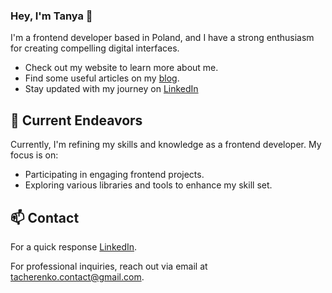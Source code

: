 ### Hey, I'm Tanya 💫

I'm a frontend developer based in Poland, and I have a strong enthusiasm for creating compelling digital interfaces.

- Check out my website to learn more about me.
- Find some useful articles on my [blog](https://tacherenko.hashnode.dev/).
- Stay updated with my journey on [LinkedIn](https://www.linkedin.com/in/tati-cherenko/)

## 🔬 Current Endeavors 

Currently, I'm refining my skills and knowledge as a frontend developer. My focus is on:

- Participating in engaging frontend projects.
- Exploring various libraries and tools to enhance my skill set.

## 📫 Contact

For a quick response [LinkedIn](https://www.linkedin.com/in/tati-cherenko/). 
 
For professional inquiries, reach out via email at [tacherenko.contact@gmail.com](mailto:tacherenko.contact@gmail.com).
